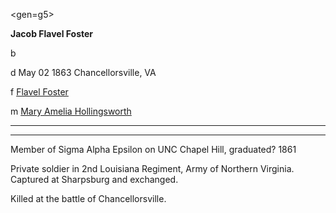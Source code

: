 <gen=g5>

<b>Jacob Flavel Foster</b>

b

d May 02 1863 Chancellorsville, VA

f [Flavel Foster](../g6/flavel_foster.md)

m [Mary Amelia Hollingsworth](../g6/mary_amelia_hollingsworth.md)

<hr>


<hr>

Member of Sigma Alpha Epsilon on UNC Chapel Hill, graduated? 1861

Private soldier in 2nd Louisiana Regiment, Army of Northern Virginia.  Captured at Sharpsburg and exchanged. 

Killed at the battle of Chancellorsville.